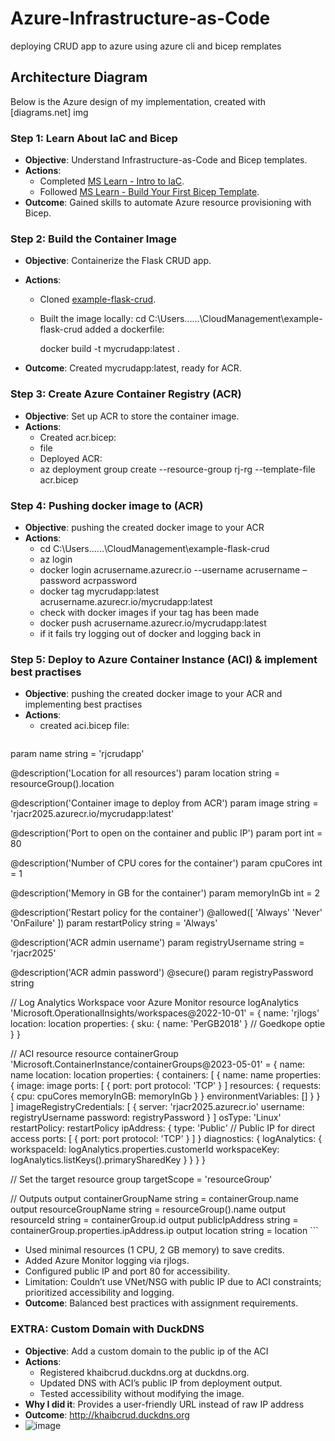 # Azure-Infrastructure-as-Code
deploying CRUD app to azure using azure cli and bicep remplates

## Architecture Diagram
Below is the Azure design of my implementation, created with [diagrams.net]
img

### Step 1: Learn About IaC and Bicep
- **Objective**: Understand Infrastructure-as-Code and Bicep templates.
- **Actions**:
  - Completed [MS Learn - Intro to IaC](https://learn.microsoft.com/en-us/training/modules/intro-to-infrastructure-as-code/).
  - Followed [MS Learn - Build Your First Bicep Template](https://learn.microsoft.com/en-us/training/modules/build-first-bicep-template/).
- **Outcome**: Gained skills to automate Azure resource provisioning with Bicep.


### Step 2: Build the Container Image
- **Objective**: Containerize the Flask CRUD app.
- **Actions**:
  - Cloned [example-flask-crud](https://github.com/gurkanakdeniz/example-flask-crud).
  - Built the image locally:
    cd C:\Users\...\...\CloudManagement\example-flask-crud
    added a dockerfile:
    
    docker build -t mycrudapp:latest .

- **Outcome**: Created mycrudapp:latest, ready for ACR.

### Step 3: Create Azure Container Registry (ACR)
- **Objective**: Set up ACR to store the container image.
 - **Actions**:
   -   Created acr.bicep:
   -   file
   -   Deployed ACR:
   -   az deployment group create --resource-group rj-rg --template-file acr.bicep


### Step 4: Pushing docker image to (ACR)
- **Objective**: pushing the created docker image to your ACR
 - **Actions**:
   - cd C:\Users\...\...\CloudManagement\example-flask-crud
   - az login
   - docker login acrusername.azurecr.io --username acrusername –password acrpassword
   - docker tag mycrudapp:latest acrusername.azurecr.io/mycrudapp:latest
   - check with docker images if your tag has been made
   - docker push acrusername.azurecr.io/mycrudapp:latest
   - if it fails try logging out of docker and logging back in


### Step 5: Deploy to Azure Container Instance (ACI) & implement best practises
- **Objective**: pushing the created docker image to your ACR and implementing best practises
 - **Actions**:
   - created aci.bicep file:
   ```@description('Name for the container group')
param name string = 'rjcrudapp'

@description('Location for all resources')
param location string = resourceGroup().location

@description('Container image to deploy from ACR')
param image string = 'rjacr2025.azurecr.io/mycrudapp:latest'

@description('Port to open on the container and public IP')
param port int = 80

@description('Number of CPU cores for the container')
param cpuCores int = 1

@description('Memory in GB for the container')
param memoryInGb int = 2

@description('Restart policy for the container')
@allowed([
  'Always'
  'Never'
  'OnFailure'
])
param restartPolicy string = 'Always'

@description('ACR admin username')
param registryUsername string = 'rjacr2025'

@description('ACR admin password')
@secure()
param registryPassword string

// Log Analytics Workspace voor Azure Monitor
resource logAnalytics 'Microsoft.OperationalInsights/workspaces@2022-10-01' = {
  name: 'rjlogs'
  location: location
  properties: {
    sku: { name: 'PerGB2018' } // Goedkope optie
  }
}

// ACI resource
resource containerGroup 'Microsoft.ContainerInstance/containerGroups@2023-05-01' = {
  name: name
  location: location
  properties: {
    containers: [
      {
        name: name
        properties: {
          image: image
          ports: [
            {
              port: port
              protocol: 'TCP'
            }
          ]
          resources: {
            requests: {
              cpu: cpuCores
              memoryInGB: memoryInGb
            }
          }
          environmentVariables: []
        }
      }
    ]
    imageRegistryCredentials: [
      {
        server: 'rjacr2025.azurecr.io'
        username: registryUsername
        password: registryPassword
      }
    ]
    osType: 'Linux'
    restartPolicy: restartPolicy
    ipAddress: {
      type: 'Public' // Public IP for direct access
      ports: [
        {
          port: port
          protocol: 'TCP'
        }
      ]
    }
    diagnostics: {
      logAnalytics: {
        workspaceId: logAnalytics.properties.customerId
        workspaceKey: logAnalytics.listKeys().primarySharedKey
      }
    }
  }
}

// Set the target resource group
targetScope = 'resourceGroup'

// Outputs
output containerGroupName string = containerGroup.name
output resourceGroupName string = resourceGroup().name
output resourceId string = containerGroup.id
output publicIpAddress string = containerGroup.properties.ipAddress.ip
output location string = location ```
   - Used minimal resources (1 CPU, 2 GB memory) to save credits.
   - Added Azure Monitor logging via rjlogs.
   - Configured public IP and port 80 for accessibility.
   - Limitation: Couldn’t use VNet/NSG with public IP due to ACI constraints; prioritized accessibility and logging.
 - **Outcome**: Balanced best practices with assignment requirements.


### EXTRA: Custom Domain with DuckDNS
- **Objective**: Add a custom domain to the public ip of the ACI
 - **Actions**:
   - Registered khaibcrud.duckdns.org at duckdns.org.
   - Updated DNS with ACI’s public IP from deployment output.
   - Tested accessibility without modifying the image.
- **Why I did it**: Provides a user-friendly URL instead of raw IP address
- **Outcome**: http://khaibcrud.duckdns.org
- ![image](https://github.com/user-attachments/assets/62c41922-bfc0-4d90-ad05-68149fcb1174)


